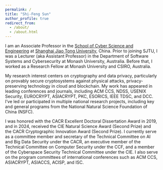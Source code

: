 ```yaml
---
permalink: /
title: "Shi-Feng Sun"
author_profile: true
redirect_from: 
  - /about/
  - /about.html
---
```


I am an Associate Professor in the [School of Cyber Science and Engineering](https://infosec.sjtu.edu.cn/index.aspx) at [Shanghai Jiao Tong University](https://www.sjtu.edu.cn/), China. Prior to joining SJTU, I was a Lecturer (aka Assistant Professor) in the Department of Software Systems and Cybersecurity at Monash University, Australia. Before that, I worked as a Research Fellow at Monash University and CSIRO, Australia. 

My research interest centers on cryptography and data privacy, particularly on provably secure cryptosystems against physical attacks, privacy-preserving technology in cloud and blockchain. My work has appeared in leading conferences and journals, including ACM CCS, NDSS, USENIX Security, EUROCRYPT, ASIACRYPT, PKC, ESORICS, IEEE TDSC, and DCC. I’ve led or participated in multiple national research projects, including key and general programs from the National Natural Science Foundation of China (NSFC).

I was honored with the CACR Excellent Doctoral Dissertation Award in 2019, and in 2024, received the CIE Natural Science Award (Second Prize) and the CACR Cryptographic Innovation Award (Second Prize). I currently serve as a committee member and secretary of the Technical Committee on AI and Big Data Security under the CACR, an executive member of the Technical Committee on Computer Security under the CCF, and a member of the Cyberspace Security Technical Committee under the CIE. I also serve on the program committees of international conferences such as ACM CCS, ASIACRYPT, ASIACCS, ACISP, and ISC.
